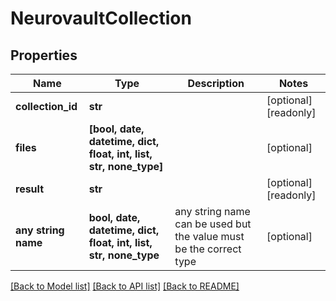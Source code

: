 # NeurovaultCollection


## Properties
Name | Type | Description | Notes
------------ | ------------- | ------------- | -------------
**collection_id** | **str** |  | [optional] [readonly] 
**files** | **[bool, date, datetime, dict, float, int, list, str, none_type]** |  | [optional] 
**result** | **str** |  | [optional] [readonly] 
**any string name** | **bool, date, datetime, dict, float, int, list, str, none_type** | any string name can be used but the value must be the correct type | [optional]

[[Back to Model list]](../README.md#documentation-for-models) [[Back to API list]](../README.md#documentation-for-api-endpoints) [[Back to README]](../README.md)


